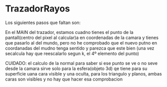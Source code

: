 # TrazadorRayos

Los siguientes pasos que faltan son:



En el MAIN del trazador, estamos cuadno tienes el punto  de la pantall(centro del pixel al calcular)a en coordenadas de la camara y tienes que pasarlo al del mundo, pero no he comprobado que el nuevo putno en coordanadas del mudno tenga sentido y parezca que este bien (una vez secalcula hay que reescalarlo segun k, el 4º elemento del punto)


CUIDADO: el calculo de la normal para saber si ese punto se ve o no seve desde la camara sirve solo para la esfera(objeto 3d) qe tiene para su superficie uana cara visible y una oculta, para los triangulo y planos, ambas caras son visibles y no hay que hacer esa comprobacion

